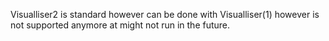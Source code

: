 Visualliser2 is standard however can be done with Visualliser(1) however is not supported anymore at might not run in the future.